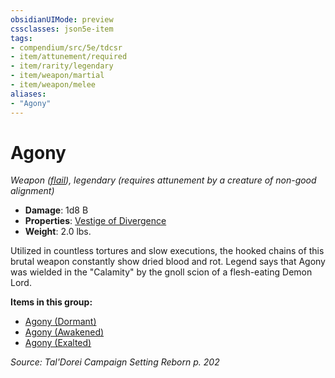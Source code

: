 ```yaml
---
obsidianUIMode: preview
cssclasses: json5e-item
tags:
- compendium/src/5e/tdcsr
- item/attunement/required
- item/rarity/legendary
- item/weapon/martial
- item/weapon/melee
aliases: 
- "Agony"
---
```

# Agony
*Weapon ([flail](2-Mechanics/CLI/items/flail.md)), legendary (requires attunement by a creature of non-good alignment)*  

- **Damage**: 1d8 B
- **Properties**: [Vestige of Divergence](2-Mechanics/CLI/rules/item-properties.md#Vestige%20of%20Divergence)
- **Weight**: 2.0 lbs.

Utilized in countless tortures and slow executions, the hooked chains of this brutal weapon constantly show dried blood and rot. Legend says that Agony was wielded in the "Calamity" by the gnoll scion of a flesh-eating Demon Lord.

**Items in this group:**

- [Agony (Dormant)](2-Mechanics/CLI/items/agony-dormant-tdcsr.md)
- [Agony (Awakened)](2-Mechanics/CLI/items/agony-awakened-tdcsr.md)
- [Agony (Exalted)](2-Mechanics/CLI/items/agony-exalted-tdcsr.md)

*Source: Tal'Dorei Campaign Setting Reborn p. 202*